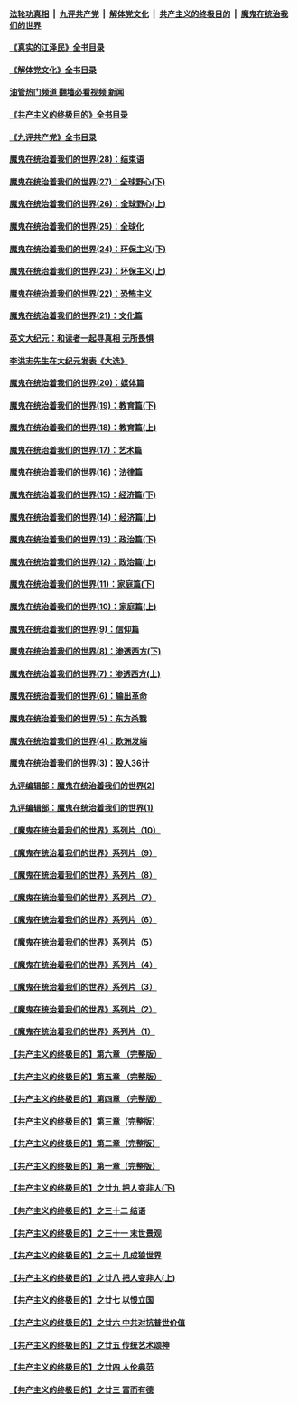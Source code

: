 ####  [法轮功真相](../../../../basic/blob/master/README.md?t=06050401) &nbsp;|&nbsp; [九评共产党](../../../../9ping.md/blob/master/README.md?t=06050401) &nbsp;|&nbsp; [解体党文化](../../../../jtdwh.md/blob/master/README.md?t=06050401)  &nbsp;|&nbsp; [共产主义的终极目的](../../../../gczydzjmd.md/blob/master/README.md?t=06050401) &nbsp;|&nbsp; [魔鬼在统治我们的世界](../../../../mgztzwmdsj.md/blob/master/README.md?t=06050401) 

#### [《真实的江泽民》全书目录](../pages/nsc422/n13721399.md?t=06050401) 

#### [《解体党文化》全书目录](../pages/nsc422/n13721157.md?t=06050401) 

#### [油管热门频道 翻墙必看视频 新闻](http://45.76.130.85:81/youtube.html?06050401)

#### [《共产主义的终极目的》全书目录](../pages/nsc422/n13721048.md?t=06050401) 

#### [《九评共产党》全书目录](../pages/nsc422/n13708085.md?t=06050401) 

#### [魔鬼在统治着我们的世界(28)：结束语](../pages/nsc422/n10936246.md?t=06050401) 

#### [魔鬼在统治着我们的世界(27)：全球野心(下)](../pages/nsc422/n10928319.md?t=06050401) 

#### [魔鬼在统治着我们的世界(26)：全球野心(上)](../pages/nsc422/n10900318.md?t=06050401) 

#### [魔鬼在统治着我们的世界(25)：全球化](../pages/nsc422/n10788205.md?t=06050401) 

#### [魔鬼在统治着我们的世界(24)：环保主义(下)](../pages/nsc422/n10695307.md?t=06050401) 

#### [魔鬼在统治着我们的世界(23)：环保主义(上)](../pages/nsc422/n10688613.md?t=06050401) 

#### [魔鬼在统治着我们的世界(22)：恐怖主义](../pages/nsc422/n10614727.md?t=06050401) 

#### [魔鬼在统治着我们的世界(21)：文化篇](../pages/nsc422/n10597706.md?t=06050401) 

#### [英文大纪元：和读者一起寻真相 无所畏惧](../pages/nsc422/n12542027.md?t=06050401) 

#### [李洪志先生在大纪元发表《大选》](../pages/nsc422/n12534746.md?t=06050401) 

#### [魔鬼在统治着我们的世界(20)：媒体篇](../pages/nsc422/n10586579.md?t=06050401) 

#### [魔鬼在统治着我们的世界(19)：教育篇(下)](../pages/nsc422/n10564808.md?t=06050401) 

#### [魔鬼在统治着我们的世界(18)：教育篇(上)](../pages/nsc422/n10526970.md?t=06050401) 

#### [魔鬼在统治着我们的世界(17)：艺术篇](../pages/nsc422/n10499093.md?t=06050401) 

#### [魔鬼在统治着我们的世界(16)：法律篇](../pages/nsc422/n10485969.md?t=06050401) 

#### [魔鬼在统治着我们的世界(15)：经济篇(下)](../pages/nsc422/n10469975.md?t=06050401) 

#### [魔鬼在统治着我们的世界(14)：经济篇(上)](../pages/nsc422/n10457370.md?t=06050401) 

#### [魔鬼在统治着我们的世界(13)：政治篇(下)](../pages/nsc422/n10448270.md?t=06050401) 

#### [魔鬼在统治着我们的世界(12)：政治篇(上)](../pages/nsc422/n10444576.md?t=06050401) 

#### [魔鬼在统治着我们的世界(11)：家庭篇(下)](../pages/nsc422/n10440961.md?t=06050401) 

#### [魔鬼在统治着我们的世界(10)：家庭篇(上)](../pages/nsc422/n10435448.md?t=06050401) 

#### [魔鬼在统治着我们的世界(9)：信仰篇](../pages/nsc422/n10432159.md?t=06050401) 

#### [魔鬼在统治着我们的世界(8)：渗透西方(下)](../pages/nsc422/n10429603.md?t=06050401) 

#### [魔鬼在统治着我们的世界(7)：渗透西方(上)](../pages/nsc422/n10426013.md?t=06050401) 

#### [魔鬼在统治着我们的世界(6)：输出革命](../pages/nsc422/n10421536.md?t=06050401) 

#### [魔鬼在统治着我们的世界(5)：东方杀戮](../pages/nsc422/n10417707.md?t=06050401) 

#### [魔鬼在统治着我们的世界(4)：欧洲发端](../pages/nsc422/n10414890.md?t=06050401) 

#### [魔鬼在统治着我们的世界(3)：毁人36计](../pages/nsc422/n10411583.md?t=06050401) 

#### [九评编辑部：魔鬼在统治着我们的世界(2)](../pages/nsc422/n10410036.md?t=06050401) 

#### [九评编辑部：魔鬼在统治着我们的世界(1)](../pages/nsc422/n10406825.md?t=06050401) 

#### [《魔鬼在统治着我们的世界》系列片（10）](../pages/nsc422/n12292670.md?t=06050401) 

#### [《魔鬼在统治着我们的世界》系列片（9）](../pages/nsc422/n12290859.md?t=06050401) 

#### [《魔鬼在统治着我们的世界》系列片（8）](../pages/nsc422/n12287445.md?t=06050401) 

#### [《魔鬼在统治着我们的世界》系列片（7）](../pages/nsc422/n12283425.md?t=06050401) 

#### [《魔鬼在统治着我们的世界》系列片（6）](../pages/nsc422/n12282314.md?t=06050401) 

#### [《魔鬼在统治着我们的世界》系列片（5）](../pages/nsc422/n12281419.md?t=06050401) 

#### [《魔鬼在统治着我们的世界》系列片（4）](../pages/nsc422/n12274024.md?t=06050401) 

#### [《魔鬼在统治着我们的世界》系列片（3）](../pages/nsc422/n12271322.md?t=06050401) 

#### [《魔鬼在统治着我们的世界》系列片（2）](../pages/nsc422/n12269049.md?t=06050401) 

#### [《魔鬼在统治着我们的世界》系列片（1）](../pages/nsc422/n12267575.md?t=06050401) 

#### [【共产主义的终极目的】第六章 （完整版）](../pages/nsc422/n11428913.md?t=06050401) 

#### [【共产主义的终极目的】第五章 （完整版）](../pages/nsc422/n11428912.md?t=06050401) 

#### [【共产主义的终极目的】第四章 （完整版）](../pages/nsc422/n11428907.md?t=06050401) 

#### [【共产主义的终极目的】第三章（完整版）](../pages/nsc422/n11428848.md?t=06050401) 

#### [【共产主义的终极目的】第二章（完整版）](../pages/nsc422/n11428831.md?t=06050401) 

#### [【共产主义的终极目的】第一章（完整版）](../pages/nsc422/n11417651.md?t=06050401) 

#### [【共产主义的终极目的】之廿九 把人变非人(下)](../pages/nsc422/n11344140.md?t=06050401) 

#### [【共产主义的终极目的】之三十二 结语](../pages/nsc422/n11360535.md?t=06050401) 

#### [【共产主义的终极目的】之三十一 末世景观](../pages/nsc422/n11351129.md?t=06050401) 

#### [【共产主义的终极目的】之三十 几成狼世界](../pages/nsc422/n11348280.md?t=06050401) 

#### [【共产主义的终极目的】之廿八 把人变非人(上)](../pages/nsc422/n11340492.md?t=06050401) 

#### [【共产主义的终极目的】之廿七 以恨立国](../pages/nsc422/n11336944.md?t=06050401) 

#### [【共产主义的终极目的】之廿六 中共对抗普世价值](../pages/nsc422/n11324785.md?t=06050401) 

#### [【共产主义的终极目的】之廿五 传统艺术颂神](../pages/nsc422/n11296396.md?t=06050401) 

#### [【共产主义的终极目的】之廿四 人伦典范](../pages/nsc422/n11296397.md?t=06050401) 

#### [【共产主义的终极目的】之廿三 富而有德](../pages/nsc422/n11283598.md?t=06050401) 

<img src='http://gfw-breaker.win/goodnews/indexes/nsc422.md' width='0px' height='0px'/>
